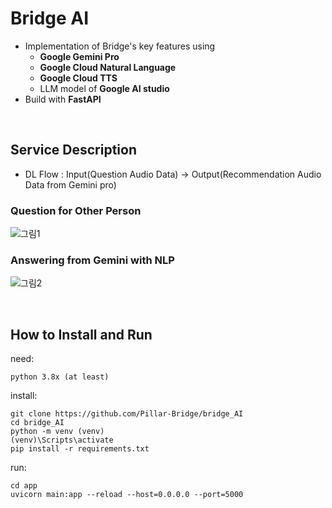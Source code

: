 # Bridge AI

- Implementation of Bridge's key features using<br>
  - <b>Google Gemini Pro<br>
  - Google Cloud Natural Language<br>
  - Google Cloud TTS</b><br>
  - LLM model of <b>Google AI studio</b>
- Build with <b>FastAPI</b>

<br>

## Service Description

- DL Flow : Input(Question Audio Data) → Output(Recommendation Audio Data from Gemini pro)

### Question for Other Person
![그림1](https://github.com/Pillar-Bridge/bridge_AI/assets/54443308/b5b29ee4-f2cc-4421-b1b0-a65a19e05230)

### Answering from Gemini with NLP
![그림2](https://github.com/Pillar-Bridge/bridge_AI/assets/54443308/aab54059-4621-4154-be31-c9901f00cf3a)


<br> 

## How to Install and Run

need:
```
python 3.8x (at least)
```

install:
```
git clone https://github.com/Pillar-Bridge/bridge_AI
cd bridge_AI
python -m venv (venv)
(venv)\Scripts\activate
pip install -r requirements.txt
```
run:
```
cd app
uvicorn main:app --reload --host=0.0.0.0 --port=5000
```
